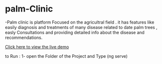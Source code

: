 # palm-Clinic

-Palm clinic is platform Focused on the agricultral field . it has features like easily diagnosis and treatments of many disease related to date palm trees , easly Consultations and providing detailed info about the disease and recommendations.

[Click here to view the live demo](http://palm-clinic.runasp.net/homePage)

to Run :
1- open the Folder of the Project and Type (ng serve)
